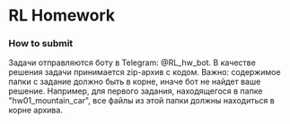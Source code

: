 # RL Homework

### How to submit
Задачи отправляются боту в Telegram: @RL_hw_bot. В качестве решения задачи принимается zip-архив с кодом. Важно: содержимое папки с задание должно быть в корне, иначе бот не найдет ваше решение. Например, для первого задания, находящегося в папке "hw01_mountain_car", все файлы из этой папки должны находиться в корне архива.
